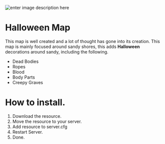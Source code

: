 ![enter image description here](https://i.imgur.com/UwepTdi.png)
# Halloween Map
This map is well created and a lot of thought has gone into its creation. This map is mainly focused around sandy shores, this adds **Halloween** decorations around sandy, including the following.

 - Dead Bodies
 - Ropes 
 - Blood
 - Body Parts
 - Creepy Graves

# How to install.
1. Download the resource.
2. Move the resource to your server.
3. Add resource to server.cfg
4. Restart Server.
5. Done.
